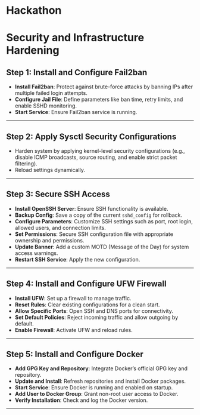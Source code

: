 # Hackathon
# Security and Infrastructure Hardening  

## Step 1: Install and Configure Fail2ban  
- **Install Fail2ban**: Protect against brute-force attacks by banning IPs after multiple failed login attempts.  
- **Configure Jail File**: Define parameters like ban time, retry limits, and enable SSHD monitoring.  
- **Start Service**: Ensure Fail2ban service is running.  

---

## Step 2: Apply Sysctl Security Configurations  
- Harden system by applying kernel-level security configurations (e.g., disable ICMP broadcasts, source routing, and enable strict packet filtering).  
- Reload settings dynamically.  

---

## Step 3: Secure SSH Access  
- **Install OpenSSH Server**: Ensure SSH functionality is available.  
- **Backup Config**: Save a copy of the current `sshd_config` for rollback.  
- **Configure Parameters**: Customize SSH settings such as port, root login, allowed users, and connection limits.  
- **Set Permissions**: Secure SSH configuration file with appropriate ownership and permissions.  
- **Update Banner**: Add a custom MOTD (Message of the Day) for system access warnings.  
- **Restart SSH Service**: Apply the new configuration.  

---

## Step 4: Install and Configure UFW Firewall  
- **Install UFW**: Set up a firewall to manage traffic.  
- **Reset Rules**: Clear existing configurations for a clean start.  
- **Allow Specific Ports**: Open SSH and DNS ports for connectivity.  
- **Set Default Policies**: Reject incoming traffic and allow outgoing by default.  
- **Enable Firewall**: Activate UFW and reload rules.  

---

## Step 5: Install and Configure Docker  
- **Add GPG Key and Repository**: Integrate Docker’s official GPG key and repository.  
- **Update and Install**: Refresh repositories and install Docker packages.  
- **Start Service**: Ensure Docker is running and enabled on startup.  
- **Add User to Docker Group**: Grant non-root user access to Docker.  
- **Verify Installation**: Check and log the Docker version.  

---
